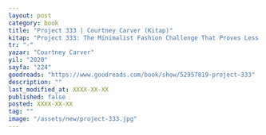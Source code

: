 ```yaml
---
layout: post
category: book
title: "Project 333 | Courtney Carver (Kitap)"
kitap: "Project 333: The Minimalist Fashion Challenge That Proves Less Really Is So Much More"
tr: "-"
yazar: "Courtney Carver"
yil: "2020"
sayfa: "224"
goodreads: "https://www.goodreads.com/book/show/52957819-project-333"
description: ""
last_modified_at: XXXX-XX-XX
published: false
posted: XXXX-XX-XX
tag: ""
image: "/assets/new/project-333.jpg"
---
```


